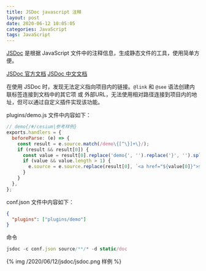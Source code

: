 ```yaml
---
title: JSDoc javascript 注释
layout: post
date: 2020-06-12 10:05:05
categories: JavaScript
tags: JavaScript
---
```


[JSDoc](https://github.com/jsdoc/jsdoc) 是根据 JavaScript 文件中的注释信息，生成静态文件的工具，使用简单方便。

[JSDoc 官方文档](https://jsdoc.app/)
[JSDoc 中文文档](https://jsdoc.zcopy.site/)

在使用 JSDoc 时，发现无法定义指向项目内的链接。`@link` 和 `@see` 语法创建内联标签连接到文档中的其它项 或 外部URL，无法使用相对路径连接到项目内的地址，但可以通过自定义插件实现该功能。

plugins/demo.js 文件中内容如下：

```js
// demo{/#/cesium|参考样例}
exports.handlers = {
  beforeParse: (e) => {
    const result = e.source.match(/demo\{[^\}]+\}/);
    if (result && result[0]) {
      const value = result[0].replace('demo{', '').replace('}', '').split('|');
      if (value && value.length > 1) {
        e.source = e.source.replace(result[0], `<a href="${value[0]}">${value[1]}</a>`);
      }
    }
  },
};
```

conf.json 文件中内容如下：

```json
{
  "plugins": ["plugins/demo"]
}
```

命令

```js
jsdoc -c conf.json source/**/* -d static/doc
```

{% img /2020/06/12/jsdoc/jsdoc.png 样例 %}
